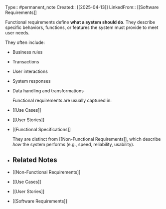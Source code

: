 Type:: #permanent_note
Created:: [[2025-04-13]]
LinkedFrom:: [[Software Requirements]]

Functional requirements define **what a system should do**. They describe specific behaviors, functions, or features the system must provide to meet user needs.

They often include:

- Business rules
- Transactions
- User interactions
- System responses
- Data handling and transformations
  
  Functional requirements are usually captured in:
- [[Use Cases]]
- [[User Stories]]
- [[Functional Specifications]]
  
  They are distinct from [[Non-Functional Requirements]], which describe *how* the system performs (e.g., speed, reliability, usability).
- ## Related Notes
- [[Non-Functional Requirements]]
- [[Use Cases]]
- [[User Stories]]
- [[Software Requirements]]
